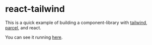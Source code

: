# react-tailwind

This is a quick example of building a component-library with [tailwind](https://tailwindcss.com/), [parcel](https://parceljs.org/), and react.

You can see it running [here](NO_LINK).